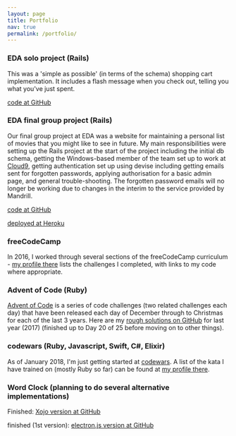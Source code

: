 ```yaml
---
layout: page
title: Portfolio
nav: true
permalink: /portfolio/
---
```


### EDA solo project (Rails)

This was a 'simple as possible' (in terms of the schema) shopping cart implementation. It includes a flash message when you check out, telling you what you've just spent.

[code at GitHub](https://github.com/stevenb-nz/shopping_cart_from_scratch)

### EDA final group project (Rails)

Our final group project at EDA was a website for maintaining a personal list of movies that you might like to see in future. My main responsibilities were setting up the Rails project at the start of the project including the initial db schema, getting the Windows-based member of the team set up to work at [Cloud9](c9.io), getting authentication set up using devise including getting emails sent for forgotten passwords, applying authorisation for a basic admin page, and general trouble-shooting. The forgotten password emails will no longer be working due to changes in the interim to the service provided by Mandrill.

[code at GitHub](https://github.com/juliangommans/jam)

[deployed at Heroku](https://moviejam.herokuapp.com/)

### freeCodeCamp

In 2016, I worked through several sections of the freeCodeCamp curriculum - [my profile there](https://www.freecodecamp.org/stevenb-nz) lists the challenges I completed, with links to my code where appropriate.

### Advent of Code (Ruby)

[Advent of Code](http://adventofcode.com) is a series of code challenges (two related challenges each day) that have been released each day of December through to Christmas for each of the last 3 years. Here are my [rough solutions on GitHub](https://github.com/stevenb-nz/AdventOfCode2017) for last year (2017) (finished up to Day 20 of 25 before moving on to other things).

### codewars (Ruby, Javascript, Swift, C#, Elixir)

As of January 2018, I'm just getting started at [codewars](https://www.codewars.com). A list of the kata I have trained on (mostly Ruby so far) can be found at [my profile there](https://www.codewars.com/users/stevenb-nz).

### Word Clock (planning to do several alternative implementations)

Finished: [Xojo version at GitHub](https://github.com/stevenb-nz/word-clock-xojo)

finished (1st version): [electron.js version at GitHub](https://github.com/stevenb-nz/word-clock-electron)

<!-- This is the base Jekyll theme. You can find out more info about customizing your Jekyll theme, as well as basic Jekyll usage documentation at [jekyllrb.com](http://jekyllrb.com/)

You can find the source code for the Jekyll new theme at:
{% include icon-github.html username="jglovier" %} /
[jekyll-new](https://github.com/jglovier/jekyll-new)

You can find the source code for Jekyll at
{% include icon-github.html username="jekyll" %} /
[jekyll](https://github.com/jekyll/jekyll) -->
